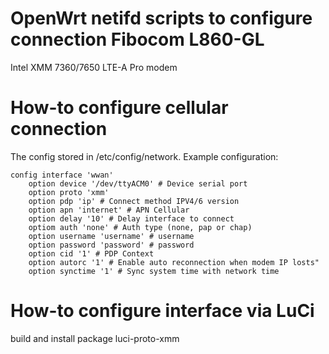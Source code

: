 # OpenWrt netifd scripts to configure connection Fibocom L860-GL
Intel XMM 7360/7650 LTE-A Pro modem

# How-to configure cellular connection
The config stored in /etc/config/network. Example configuration:
```
config interface 'wwan'
	option device '/dev/ttyACM0' # Device serial port
	option proto 'xmm'
	option pdp 'ip' # Connect method IPV4/6 version
	option apn 'internet' # APN Cellular
	option delay '10' # Delay interface to connect
	optiom auth 'none' # Auth type (none, pap or chap)
	option username 'username' # username 
	option password 'password' # password
	option cid '1' # PDP Context
	option autorc '1' # Enable auto reconnection when modem IP losts"
	option synctime '1' # Sync system time with network time
```

# How-to configure interface via LuCi
build and install package luci-proto-xmm

